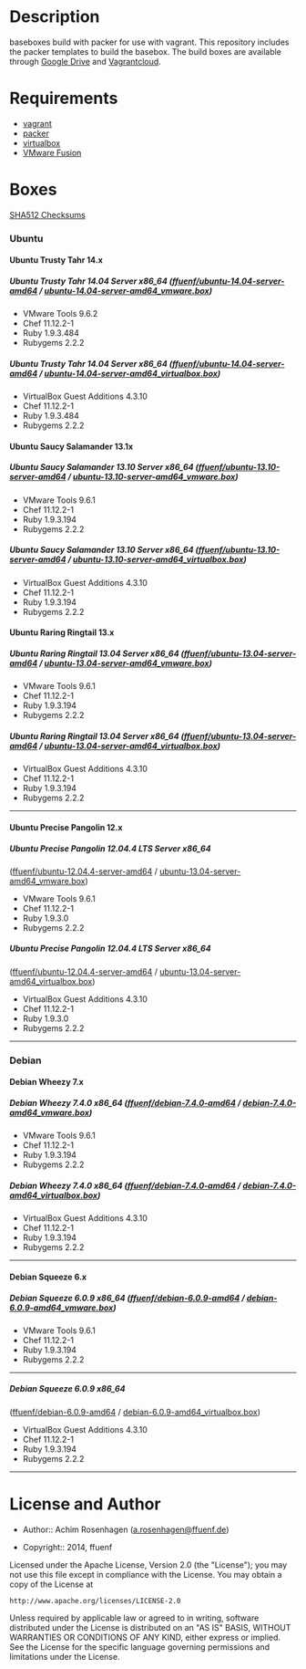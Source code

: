 Description
===========

baseboxes build with packer for use with vagrant.
This repository includes the packer templates to build the basebox.
The build boxes are available through [Google Drive](https://googledrive.com/host/0B83ZToJ3fGtDWkZET3FnZ0xzQkE) and [Vagrantcloud](https://www.vagrantcloud.com/ffuenf).

Requirements
============

* [vagrant](http://vagrantup.com)
* [packer](http://packer.io)
* [virtualbox](https://www.virtualbox.org/)
* [VMware Fusion](http://www.vmware.com/de/products/fusion/)

Boxes
=====

[SHA512 Checksums](https://googledrive.com/host/0B83ZToJ3fGtDWkZET3FnZ0xzQkE/SHA512SUMS)

### Ubuntu
#### Ubuntu Trusty Tahr 14.x
##### Ubuntu Trusty Tahr 14.04 Server x86_64 ([ffuenf/ubuntu-14.04-server-amd64](https://www.vagrantcloud.com/ffuenf/ubuntu-14.04-server-amd64) / [ubuntu-14.04-server-amd64_vmware.box](https://googledrive.com/host/0B83ZToJ3fGtDMFFNbnFsVjVKVmc/ubuntu-14.04-server-amd64_vmware.box))
* VMware Tools 9.6.2
* Chef 11.12.2-1
* Ruby 1.9.3.484
* Rubygems 2.2.2

##### Ubuntu Trusty Tahr 14.04 Server x86_64 ([ffuenf/ubuntu-14.04-server-amd64](https://www.vagrantcloud.com/ffuenf/ubuntu-14.04-server-amd64) / [ubuntu-14.04-server-amd64_virtualbox.box](https://googledrive.com/host/0B83ZToJ3fGtDMFFNbnFsVjVKVmc/ubuntu-14.04-server-amd64_virtualbox.box))
* VirtualBox Guest Additions 4.3.10
* Chef 11.12.2-1
* Ruby 1.9.3.484
* Rubygems 2.2.2

#### Ubuntu Saucy Salamander 13.1x
##### Ubuntu Saucy Salamander 13.10 Server x86_64 ([ffuenf/ubuntu-13.10-server-amd64](https://www.vagrantcloud.com/ffuenf/ubuntu-13.10-server-amd64) / [ubuntu-13.10-server-amd64_vmware.box](https://googledrive.com/host/0B83ZToJ3fGtDcVBKLU1HNTR1bXc/ubuntu-13.10-server-amd64_vmware.box))
* VMware Tools 9.6.1
* Chef 11.12.2-1
* Ruby 1.9.3.194
* Rubygems 2.2.2

##### Ubuntu Saucy Salamander 13.10 Server x86_64 ([ffuenf/ubuntu-13.10-server-amd64](https://www.vagrantcloud.com/ffuenf/ubuntu-13.10-server-amd64) / [ubuntu-13.10-server-amd64_virtualbox.box](https://googledrive.com/host/0B83ZToJ3fGtDcVBKLU1HNTR1bXc/ubuntu-13.10-server-amd64_virtualbox.box))
* VirtualBox Guest Additions 4.3.10
* Chef 11.12.2-1
* Ruby 1.9.3.194
* Rubygems 2.2.2

#### Ubuntu Raring Ringtail 13.x
##### Ubuntu Raring Ringtail 13.04 Server x86_64 ([ffuenf/ubuntu-13.04-server-amd64](https://www.vagrantcloud.com/ffuenf/ubuntu-13.04-server-amd64) / [ubuntu-13.04-server-amd64_vmware.box](https://googledrive.com/host/0B83ZToJ3fGtDMHNUc25jZkR2OWc/ubuntu-13.04-server-amd64_vmware.box))
* VMware Tools 9.6.1
* Chef 11.12.2-1
* Ruby 1.9.3.194
* Rubygems 2.2.2

##### Ubuntu Raring Ringtail 13.04 Server x86_64 ([ffuenf/ubuntu-13.04-server-amd64](https://www.vagrantcloud.com/ffuenf/ubuntu-13.04-server-amd64) / [ubuntu-13.04-server-amd64_virtualbox.box](https://googledrive.com/host/0B83ZToJ3fGtDMHNUc25jZkR2OWc/ubuntu-13.04-server-amd64_virtualbox.box))
* VirtualBox Guest Additions 4.3.10
* Chef 11.12.2-1
* Ruby 1.9.3.194
* Rubygems 2.2.2

---

#### Ubuntu Precise Pangolin 12.x
##### Ubuntu Precise Pangolin 12.04.4 LTS Server x86_64
([ffuenf/ubuntu-12.04.4-server-amd64](https://www.vagrantcloud.com/ffuenf/ubuntu-12.04.4-server-amd64) / [ubuntu-13.04-server-amd64_vmware.box](https://googledrive.com/host/0B83ZToJ3fGtDYng0RGV1NkZSNU0/ubuntu-12.04.4-server-amd64_vmware.box))
* VMware Tools 9.6.1
* Chef 11.12.2-1
* Ruby 1.9.3.0
* Rubygems 2.2.2

##### Ubuntu Precise Pangolin 12.04.4 LTS Server x86_64 
([ffuenf/ubuntu-12.04.4-server-amd64](https://www.vagrantcloud.com/ffuenf/ubuntu-12.04.4-server-amd64) / [ubuntu-13.04-server-amd64_virtualbox.box](https://googledrive.com/host/0B83ZToJ3fGtDYng0RGV1NkZSNU0/ubuntu-12.04.4-server-amd64_virtualbox.box))
* VirtualBox Guest Additions 4.3.10
* Chef 11.12.2-1
* Ruby 1.9.3.0
* Rubygems 2.2.2

---

### Debian
#### Debian Wheezy 7.x
##### Debian Wheezy 7.4.0 x86_64 ([ffuenf/debian-7.4.0-amd64](https://www.vagrantcloud.com/ffuenf/debian-7.4.0-amd64) / [debian-7.4.0-amd64_vmware.box](https://googledrive.com/host/0B83ZToJ3fGtDVC1DeVVzc3lkc0U/debian-7.4.0-amd64_vmware.box))
* VMware Tools 9.6.1
* Chef 11.12.2-1
* Ruby 1.9.3.194
* Rubygems 2.2.2

##### Debian Wheezy 7.4.0 x86_64 ([ffuenf/debian-7.4.0-amd64](https://www.vagrantcloud.com/ffuenf/debian-7.4.0-amd64) / [debian-7.4.0-amd64_virtualbox.box](https://googledrive.com/host/0B83ZToJ3fGtDVC1DeVVzc3lkc0U/debian-7.4.0-amd64_virtualbox.box))
* VirtualBox Guest Additions 4.3.10
* Chef 11.12.2-1
* Ruby 1.9.3.194
* Rubygems 2.2.2

---

#### Debian Squeeze 6.x
##### Debian Squeeze 6.0.9 x86_64 ([ffuenf/debian-6.0.9-amd64](https://www.vagrantcloud.com/ffuenf/debian-6.0.9-amd64) / [debian-6.0.9-amd64_vmware.box](https://googledrive.com/host/0B83ZToJ3fGtDeE9KWm1sWndZdGs/debian-6.0.9-amd64_vmware.box))
* VMware Tools 9.6.1
* Chef 11.12.2-1
* Ruby 1.9.3.194
* Rubygems 2.2.2

---

##### Debian Squeeze 6.0.9 x86_64
([ffuenf/debian-6.0.9-amd64](https://www.vagrantcloud.com/ffuenf/debian-6.0.9-amd64) / [debian-6.0.9-amd64_virtualbox.box](https://googledrive.com/host/0B83ZToJ3fGtDeE9KWm1sWndZdGs/debian-6.0.9-amd64_virtualbox.box))
* VirtualBox Guest Additions 4.3.10
* Chef 11.12.2-1
* Ruby 1.9.3.194
* Rubygems 2.2.2

---

License and Author
==================

- Author:: Achim Rosenhagen (<a.rosenhagen@ffuenf.de>)

- Copyright:: 2014, ffuenf

Licensed under the Apache License, Version 2.0 (the "License");
you may not use this file except in compliance with the License.
You may obtain a copy of the License at

    http://www.apache.org/licenses/LICENSE-2.0

Unless required by applicable law or agreed to in writing, software
distributed under the License is distributed on an "AS IS" BASIS,
WITHOUT WARRANTIES OR CONDITIONS OF ANY KIND, either express or implied.
See the License for the specific language governing permissions and
limitations under the License.
